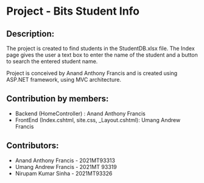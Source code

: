 # Project - Bits Student Info

## Description:

The project is created to find students in the StudentDB.xlsx file. The Index page gives the user a text box to enter the name of the student and a button to search the entered student name.

Project is conceived by Anand Anthony Francis and is created using ASP.NET framework, using MVC architecture.

## Contribution by members:

- Backend (HomeController) : Anand Anthony Francis
- FrontEnd (Index.cshtml, site.css, _Layout.cshtml): Umang Andrew Francis

## Contributors:

- Anand Anthony Francis - 2021MT93313
- Umang Andrew Francis - 2021MT 93319
- Nirupam Kumar Sinha   -   2021MT93326

